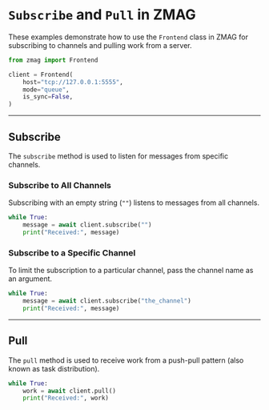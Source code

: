 # **`Subscribe`** and **`Pull`** in ZMAG

These examples demonstrate how to use the `Frontend` class in ZMAG for subscribing to channels and pulling work from a server.

```python
from zmag import Frontend

client = Frontend(
    host="tcp://127.0.0.1:5555",
    mode="queue",
    is_sync=False,  
)
```

---

## **Subscribe**

The `subscribe` method is used to listen for messages from specific channels.

### **Subscribe to All Channels**

Subscribing with an empty string (`""`) listens to messages from all channels.

```python
while True:
    message = await client.subscribe("")
    print("Received:", message)
```

### **Subscribe to a Specific Channel**

To limit the subscription to a particular channel, pass the channel name as an argument.

```python
while True:
    message = await client.subscribe("the_channel")
    print("Received:", message)
```

---

## **Pull**

The `pull` method is used to receive work from a push-pull pattern (also known as task distribution).

```python
while True:
    work = await client.pull()
    print("Received:", work)
```
